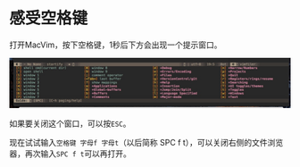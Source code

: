 # 感受空格键

打开MacVim，按下空格键，1秒后下方会出现一个提示窗口。

![](media/15148262930439.jpg)

如果要关闭这个窗口，可以按`ESC`。

现在试试输入`空格键 字母f 字母t`（以后简称 SPC f t），可以关闭右侧的文件浏览器，再次输入`SPC f t`可以再打开。

